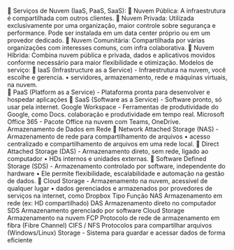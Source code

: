 📌 Serviços de Nuvem (IaaS, PaaS, SaaS): 
🔹 Nuvem Pública: A infraestrutura é compartilhada com outros clientes.
🔹 Nuvem Privada: Utilizada exclusivamente por uma organização, maior controle sobre segurança e performance. Pode ser instalada em um data center próprio ou em um provedor dedicado.
🔹 Nuvem Comunitária: Compartilhada por várias organizações com interesses comuns, com infra colaborativa.
🔹 Nuvem Híbrida: Combina nuvem pública e privada, dados e aplicativos movidos conforme necessário para maior flexibilidade e otimização.
Modelos de serviço: 
🔹 IaaS (Infrastructure as a Service) - Infraestrutura na nuvem, você escolhe e gerencia.
•	servidores, armazenamento, rede e máquinas virtuais, na nuvem.  
🔹 PaaS (Platform as a Service) - Plataforma pronta para desenvolver e hospedar aplicações
🔹 SaaS (Software as a Service) - Software pronto, só usar pela internet.
Google Workspace - Ferramentas de produtividade do Google, como Docs. colaboração e produtividade em tempo real.
Microsoft Office 365 - Pacote Office na nuvem com Teams, OneDrive.
Armazenamento de Dados em Rede
🔹 Network Attached Storage (NAS) - Armazenamento de rede para compartilhamento de arquivos
•	acesso centralizado e compartilhamento de arquivos em uma rede local.
🔹 Direct Attached Storage (DAS) - Armazenamento direto, sem rede, ligado ao computador
•	HDs internos e unidades externas.
🔹 Software Defined Storage (SDS) - Armazenamento controlado por software, independente do hardware
•	Ele permite flexibilidade, escalabilidade e automação na gestão de dados.
🔹 Cloud Storage - Armazenamento na nuvem, acessível de qualquer lugar
•	dados gerenciados e armazenados por provedores de serviços na internet, como Dropbox
Tipo	Função
NAS	Armazenamento em rede (ex: HD compartilhado)
DAS	Armazenamento direto no computador
SDS	Armazenamento gerenciado por software
Cloud Storage	Armazenamento na nuvem
FCP	Protocolo de rede de armazenamento em fibra (Fibre Channel)
CIFS / NFS	Protocolos para compartilhar arquivos (Windows/Linux)
Storage - Sistema para guardar e acessar dados de forma eficiente 

